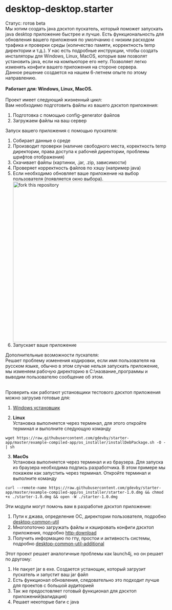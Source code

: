 # desktop-desktop.starter
Статус: готов beta<br>
Мы хотим создать java дэсктоп пускатель, который поможет запускать java desktop приложение быстрее и лучше. Есть функциональность для обновления вашего приложения по умолчанию с низким расходом трафика и проверки среды (количество памяти, корректность temp директории и т.д.). У нас есть подробные инструкции, чтобы создать инсталяторы для  Windows, Linux, MacOS, которые вам позволят установить java, если на компьюторе его нету. Позволяет легко изменять конфиги вашего приложения на стороне сервера. <br>
Данное решение создается на нашем 6-летнем опыте по этому направлению.
<br><br>
<b>Работает для: Windows, Linux, MacOS.</b>
<br><br>
Проект имеет следующий жизненный цикл:<br>
Вам необходимо подготовить файлы из вашего дэсктоп приложения:
<ol>
<li>Подготовка с помощью config-generator файлов</li>
<li>Загружаем файлы на ваш сервер</li>
</ol>
Запуск вашего приложения с помощью пускателя:
<ol>
  <li>Собирает данные о среде</li>
  <li>Производит проверки (наличие свободного места, коректность temp директории, права доступа к рабочей директории, проблемы шрифтов отображения)</li>
  <li>Скачивает файлы (картинки, .jar, .zip, зависимости)</li>
  <li>Проверяет корректность файлов по хэшу (например java)</li>
  <li>Если необходимо обновляет ваше приложение на выбор пользователя (появляется окно выбора). </li>
<img align="middle" width="500" src="https://user-images.githubusercontent.com/48221408/155071002-1ffdd120-b8f0-4865-8401-75ccf3440cc2.jpg" alt="fork this repository" />
  <li>Запускает ваше приложение</li>
</ol>
Дополнительные возможности пускателя:<br>
 Решает проблему изменения кодировки, если имя пользователя на русском языке, обычно в этом случае нельзя запускать приложение, мы изменяем рабочую директорию в С:\название_программы и выводим пользователю сообщение об этом.<br>
<br>

Проверить как работают установщики тестового дэсктоп приложения можно загрузив готовые для:<br>
1) [Windows установшик](https://github.com/gdevby/starter-app/raw/master/example-compiled-app/os_installer/StarterInstaller.exe)

2) **Linux**<br>
Установка выполняется через терминал, для этого откройте терминал и выполните следующую команду 
```
wget https://raw.githubusercontent.com/gdevby/starter-app/master/example-compiled-app/os_installer/installDebPackage.sh -O - | sh
```
3) **MacOs**<br>
Установка выполняется через терминал и из браузера. Для запуска из браузера необходима подпись разработчика. В этом примере мы покажем как запустить через терминал. Откройте терминал и выполните команду
```
curl --remote-name https://raw.githubusercontent.com/gdevby/starter-app/master/example-compiled-app/os_installer/starter-1.0.dmg && chmod +x ./starter-1.0.dmg && open -W ./starter-1.0.dmg 
```

Эти модули могут помочь вам в разработке дэсктоп приложение:
1) Пути к джава, определение ОС, директории пользователя, подробно [desktop-common-util]()
2) Многопоточно загружать файлы и кэшировать конфиги дэсктоп приложения, подробно [http-download](https://github.com/gdevby/desktop-starter-launch-update-bootstrap/blob/master/http-download/README.md)
3) Получить информацию по гпу, простои и активность системы, подробно [desktop-common-util-additional]()

Этот проект решает аналогичные проблемы как launch4j, но он решает по другому: 
1) Не пакует jar в exe. Создается устанощик, который загрузит пускатель и запустит ваш jar файл
2) Есть функционал обновления, следовательно это подходит лучше для проектов с большой аудиторией
3) Так же предостовляет готовый функционал для дэсктоп приложений(валидация)
4) Решает некоторые баги с java 



